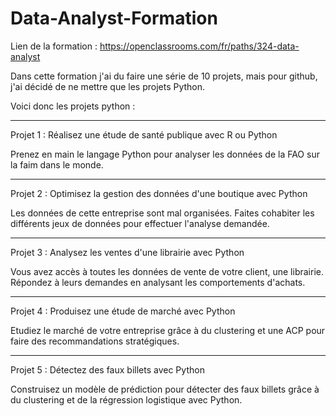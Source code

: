 # Data-Analyst-Formation

Lien de la formation : https://openclassrooms.com/fr/paths/324-data-analyst

Dans cette formation j'ai du faire une série de 10 projets, mais pour github, j'ai décidé de ne mettre que les projets Python.

Voici donc les projets python :

-----------------------------------------------------------------------------------------------------------------------------------------------------------------------------------------------------

Projet 1 : Réalisez une étude de santé publique avec R ou Python

Prenez en main le langage Python pour analyser les données de la FAO sur la faim dans le monde.

-----------------------------------------------------------------------------------------------------------------------------------------------------------------------------------------------------

Projet 2 : Optimisez la gestion des données d'une boutique avec Python

Les données de cette entreprise sont mal organisées. Faites cohabiter les différents jeux de données pour effectuer l'analyse demandée.

-----------------------------------------------------------------------------------------------------------------------------------------------------------------------------------------------------

Projet 3 : Analysez les ventes d'une librairie avec Python

Vous avez accès à toutes les données de vente de votre client, une librairie. Répondez à leurs demandes en analysant les comportements d'achats.

-----------------------------------------------------------------------------------------------------------------------------------------------------------------------------------------------------

Projet 4 : Produisez une étude de marché avec Python

Etudiez le marché de votre entreprise grâce à du clustering et une ACP pour faire des recommandations stratégiques.

-----------------------------------------------------------------------------------------------------------------------------------------------------------------------------------------------------

Projet 5 : Détectez des faux billets avec Python

Construisez un modèle de prédiction pour détecter des faux billets grâce à du clustering et de la régression logistique avec Python.
